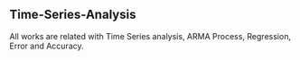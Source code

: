 ## Time-Series-Analysis
All works are related with Time Series analysis, ARMA Process, Regression, Error and Accuracy.
